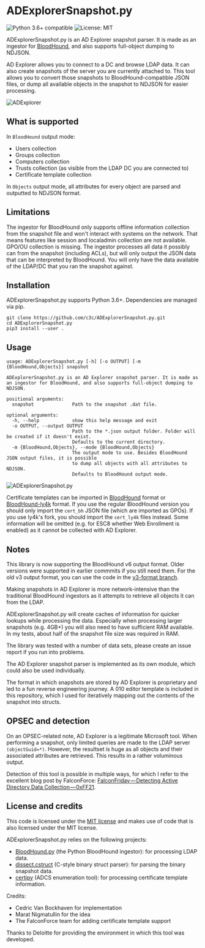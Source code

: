 # ADExplorerSnapshot.py

![Python 3.6+ compatible](https://img.shields.io/badge/python-%5E3.6-blue)
![License: MIT](https://img.shields.io/badge/License-MIT-yellow.svg)

ADExplorerSnapshot.py is an AD Explorer snapshot parser. It is made as an ingestor for [BloodHound](https://bloodhound.readthedocs.io/), and also supports full-object dumping to NDJSON.

AD Explorer allows you to connect to a DC and browse LDAP data. It can also create snapshots of the server you are currently attached to. This tool allows you to convert those snapshots to BloodHound-compatible JSON files, or dump all available objects in the snapshot to NDJSON for easier processing.

![ADExplorer](meta/adexplorer.png)

## What is supported

In `BloodHound` output mode: 
 * Users collection
 * Groups collection
 * Computers collection
 * Trusts collection (as visible from the LDAP DC you are connected to)
 * Certificate template collection

In `Objects` output mode, all attributes for every object are parsed and outputted to NDJSON format.

## Limitations

The ingestor for BloodHound only supports offline information collection from the snapshot file and won't interact with systems on the network. That means features like session and localadmin collection are not available. GPO/OU collection is missing. The ingestor processes all data it possibly can from the snapshot (including ACLs), but will only output the JSON data that can be interpreted by BloodHound. You will only have the data available of the LDAP/DC that you ran the snapshot against.

## Installation

ADExplorerSnapshot.py supports Python 3.6+. Dependencies are managed via pip.

```
git clone https://github.com/c3c/ADExplorerSnapshot.py.git
cd ADExplorerSnapshot.py
pip3 install --user .
```

## Usage

```
usage: ADExplorerSnapshot.py [-h] [-o OUTPUT] [-m {BloodHound,Objects}] snapshot

ADExplorerSnapshot.py is an AD Explorer snapshot parser. It is made as an ingestor for BloodHound, and also supports full-object dumping to NDJSON.

positional arguments:
  snapshot              Path to the snapshot .dat file.

optional arguments:
  -h, --help            show this help message and exit
  -o OUTPUT, --output OUTPUT
                        Path to the *.json output folder. Folder will be created if it doesn't exist. 
                        Defaults to the current directory.
  -m {BloodHound,Objects}, --mode {BloodHound,Objects}
                        The output mode to use. Besides BloodHound JSON output files, it is possible
                        to dump all objects with all attributes to NDJSON.
                        Defaults to BloodHound output mode.
```

![ADExplorerSnapshot.py](meta/adexpsnapshotpy.png)

Certificate templates can be imported in [BloodHound](https://github.com/BloodHoundAD/BloodHound) format or [BloodHound-ly4k](https://github.com/ly4k/BloodHound) format.
If you use the regular BloodHound version you should only import the `cert_bh` JSON file (which are imported as GPOs). 
If you use ly4k's fork, you should import the `cert_ly4k` files instead. Some information will be omitted (e.g. for ESC8 whether Web Enrollment is enabled) as it cannot be collected with AD Explorer.

## Notes

This library is now supporting the BloodHound v6 output format. Older versions were supported in earlier commmits if you still need them.
For the old v3 output format, you can use the code in the [v3-format branch](https://github.com/c3c/ADExplorerSnapshot.py/tree/v3-format).

Making snapshots in AD Explorer is more network-intensive than the traditional BloodHound ingestors as it attempts to retrieve all objects it can from the LDAP.

ADExplorerSnapshot.py will create caches of information for quicker lookups while processing the data. Especially when processing larger snapshots (e.g. 4GB+) you will also need to have sufficient RAM available. In my tests, about half of the snapshot file size was required in RAM.

The library was tested with a number of data sets, please create an issue report if you run into problems. 

The AD Explorer snapshot parser is implemented as its own module, which could also be used individually.

The format in which snapshots are stored by AD Explorer is proprietary and led to a fun reverse engineering journey. A 010 editor template is included in this repository, which I used for iteratively mapping out the contents of the snapshot into structs.

## OPSEC and detection

On an OPSEC-related note, AD Explorer is a legitimate Microsoft tool. When performing a snapshot, only limited queries are made to the LDAP server `(objectGuid=*)`. However, the resultset is huge as all objects and their associated attributes are retrieved. This results in a rather voluminous output. 

Detection of this tool is possible in multiple ways, for which I refer to the excellent blog post by FalconForce: [FalconFriday — Detecting Active Directory Data Collection — 0xFF21](https://falconforce.nl/falconfriday-detecting-active-directory-data-collection-0xff21/).

## License and credits

This code is licensed under the [MIT license](https://opensource.org/licenses/MIT) and makes use of code that is also licensed under the MIT license.

ADExplorerSnapshot.py relies on the following projects:
 - [BloodHound.py](https://github.com/fox-it/BloodHound.py) (the Python BloodHound ingestor): for processing LDAP data.
 - [dissect.cstruct](https://github.com/fox-it/dissect.cstruct) (C-style binary struct parser): for parsing the binary snapshot data.
 - [certipy](https://github.com/ly4k/Certipy) (ADCS enumeration tool): for processing certificate template information.

Credits:
 - Cedric Van Bockhaven for implementation
 - Marat Nigmatullin for the idea
 - The FalconForce team for adding certificate template support

Thanks to Deloitte for providing the environment in which this tool was developed.
